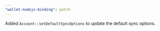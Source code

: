 ```yaml
---
"wallet-nodejs-binding": patch
---
```


Added `Account::setDefaultSyncOptions` to update the default sync options.
